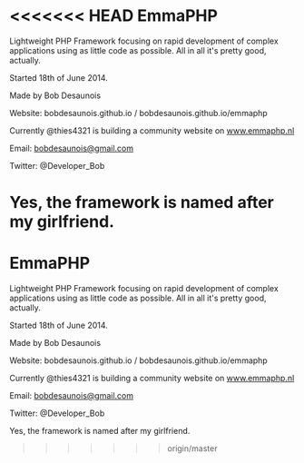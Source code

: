 <<<<<<< HEAD
EmmaPHP
=======

Lightweight PHP Framework 
focusing on rapid development of complex applications using as little code as possible.
All in all it's pretty good, actually.

Started 18th of June 2014.

Made by Bob Desaunois

Website: bobdesaunois.github.io / bobdesaunois.github.io/emmaphp

Currently @thies4321 is building a community website on www.emmaphp.nl

Email: bobdesaunois@gmail.com

Twitter: @Developer_Bob

Yes, the framework is named after my girlfriend.
=======
EmmaPHP
=======

Lightweight PHP Framework 
focusing on rapid development of complex applications using as little code as possible.
All in all it's pretty good, actually.

Started 18th of June 2014.

Made by Bob Desaunois

Website: bobdesaunois.github.io / bobdesaunois.github.io/emmaphp

Currently @thies4321 is building a community website on www.emmaphp.nl

Email: bobdesaunois@gmail.com

Twitter: @Developer_Bob

Yes, the framework is named after my girlfriend.
>>>>>>> origin/master
